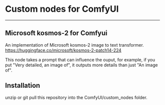 <h1>Custom nodes for ComfyUI</h1>
<hr>
<h2>Microsoft kosmos-2 for Comfyui</h2>

An implementation of Microsoft kosmos-2 image to text transformer.<br>
https://huggingface.co/microsoft/kosmos-2-patch14-224

This node takes a prompt that can influence the ouput, for example, if you put "Very detailed, an image of", it outputs more details than just "An image of".


<h2>Installation</h2>

unzip or git pull this repository into the ComfyUI/custom_nodes folder.